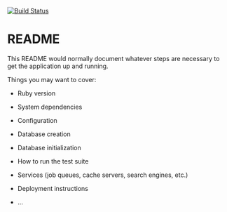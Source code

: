 [![Build Status](https://travis-ci.org/quachngocxuan/Rails-Travis-Heroku.svg?branch=master)](https://travis-ci.org/quachngocxuan/Rails-Travis-Heroku)

# README

This README would normally document whatever steps are necessary to get the
application up and running.

Things you may want to cover:

* Ruby version

* System dependencies

* Configuration

* Database creation

* Database initialization

* How to run the test suite

* Services (job queues, cache servers, search engines, etc.)

* Deployment instructions

* ...
